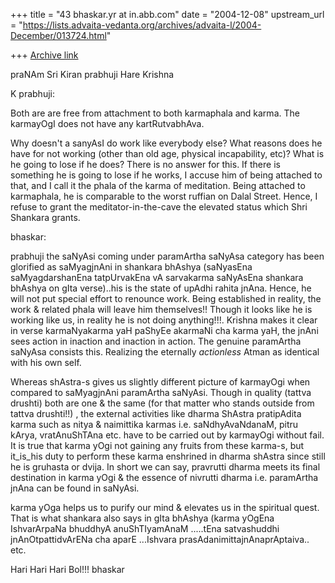 +++
title = "43 bhaskar.yr at in.abb.com"
date = "2004-12-08"
upstream_url = "https://lists.advaita-vedanta.org/archives/advaita-l/2004-December/013724.html"

+++
[Archive link](https://lists.advaita-vedanta.org/archives/advaita-l/2004-December/013724.html)


praNAm Sri Kiran prabhuji
Hare Krishna

K prabhuji:

Both are are free from attachment to both karmaphala and karma. The
karmayOgI does not have any kartRutvabhAva.

Why doesn't a sanyAsI do work like everybody else? What reasons does
he have for not working (other than old age, physical incapability,
etc)? What is he going to lose if he does? There is no answer for
this. If there is something he is going to lose if he works, I accuse
him of being attached to that, and I call it the phala of the karma of
meditation. Being attached to karmaphala, he is comparable to the
worst ruffian on Dalal Street. Hence, I refuse to grant the
meditator-in-the-cave the elevated status which Shri Shankara grants.

bhaskar:

prabhuji the saNyAsi coming under paramArtha saNyAsa category has been
glorified as saMyagjnAni in shankara bhAshya (saNyasEna saMyagdarshanEna
tatpUrvakEna vA sarvakarma saNyAsEna shankara bhAshya on gIta verse)..his
is the state of upAdhi rahita jnAna.  Hence, he will not put special effort
to renounce work.  Being established in reality, the work & related phala
will leave him themselves!! Though it looks like he is working like us, in
reality he is not doing anything!!!.  Krishna makes it clear in verse
karmaNyakarma yaH paShyEe akarmaNi cha karma yaH, the jnAni sees action in
inaction and inaction in action.  The genuine paramArtha saNyAsa consists
this.  Realizing the eternally *actionless* Atman as identical with his own
self.

Whereas shAstra-s gives us slightly different picture of karmayOgi when
compared to saMyagjnAni paramArtha saNyAsi.  Though in quality (tattva
drushti) both are one & the same (for that matter who stands outside from
tattva drushti!!) , the external activities like dharma ShAstra pratipAdita
karma such as nitya & naimittika karmas i.e. saNdhyAvaNdanaM, pitru kArya,
vratAnuShTAna  etc. have to be carried out by karmayOgi without fail. It is
true that karma yOgi not gaining any fruits from these karma-s, but
it_is_his duty to perform these karma enshrined in dharma shAstra since
still he is gruhasta or dvija. In short we can say, pravrutti dharma meets
its final destination in karma yOgi & the essence of nivrutti dharma i.e.
paramArtha jnAna can be found in saNyAsi.

karma yOga helps us to purify our mind & elevates us in the spiritual
quest.  That is what shankara also says in gIta bhAshya (karma yOgEna
IshvarArpaNa bhuddhyA anuShTIyamAnaM .....tEna satvashuddhi
jnAnOtpattidvArENa cha aparE ...Ishvara prasAdanimittajnAnaprAptaiva.. etc.


Hari Hari Hari Bol!!!
bhaskar



